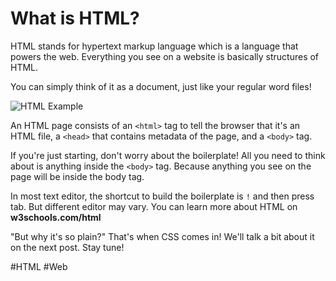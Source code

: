 # What is HTML?

HTML stands for hypertext markup language which is a language that powers the web. Everything you see on a website is basically structures of HTML.

You can simply think of it as a document, just like your regular word files!

![HTML Example](https://github.com/IEEE-SB-IPB/contents/assets/65883882/0a408b1b-1868-4d5a-a717-3b7d6ee44435)

An HTML page consists of an `<html>` tag to tell the browser that it's an HTML file, a `<head>` that contains metadata of the page, and a `<body>` tag.

If you're just starting, don't worry about the boilerplate! All you need to think about is anything inside the `<body>` tag. Because anything you see on the page will be inside the body tag.

In most text editor, the shortcut to build the boilerplate is `!` and then press tab. But different editor may vary. You can learn more about HTML on **w3schools.com/html**

"But why it's so plain?" That's when CSS comes in! We'll talk a bit about it on the next post. Stay tune!

#HTML #Web
